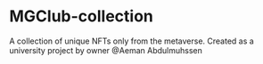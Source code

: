 # MGClub-collection
A collection of unique NFTs only from the metaverse. 
Created as a university project by owner @Aeman Abdulmuhssen 
